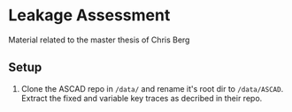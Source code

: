 # Leakage Assessment
Material related to the master thesis of Chris Berg

## Setup
1. Clone the ASCAD repo in `/data/` and rename it's root dir to `/data/ASCAD`. Extract the fixed and variable key traces as decribed in their repo.
